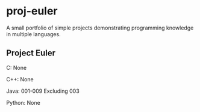 # proj-euler

A small portfolio of simple projects demonstrating programming knowledge in multiple languages.

Project Euler
------
C: None

C++: None

Java: 001-009 Excluding 003

Python: None
